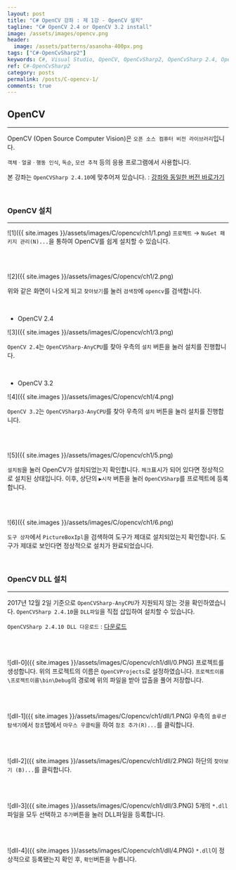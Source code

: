 ```yaml
---
layout: post
title: "C# OpenCV 강좌 : 제 1강 - OpenCV 설치"
tagline: "C# OpenCV 2.4 or OpenCV 3.2 install"
image: /assets/images/opencv.png
header:
  image: /assets/patterns/asanoha-400px.png
tags: ["C#-OpenCvSharp2"]
keywords: C#, Visual Studio, OpenCV, OpenCvSharp2, OpenCvSharp 2.4, OpenCvSharp install
ref: C#-OpenCvSharp2
category: posts
permalink: /posts/C-opencv-1/
comments: true
---
```


## OpenCV ##
----------

OpenCV (Open Source Computer Vision)은 `오픈 소스 컴퓨터 비전 라이브러리`입니다.

`객체ㆍ얼굴ㆍ행동 인식`, `독순`, `모션 추적` 등의 응용 프로그램에서 사용합니다.

본 강좌는 `OpenCVSharp 2.4.10`에 맞추어져 있습니다. : [강좌와 동일한 버전 바로가기](#reference-1)

<br>

### OpenCV 설치 ###
----------
![1]({{ site.images }}/assets/images/C/opencv/ch1/1.png)
`프로젝트` → `NuGet 패키지 관리(N)...`을 통하여 OpenCV를 쉽게 설치할 수 있습니다.

<br>
<br>

![2]({{ site.images }}/assets/images/C/opencv/ch1/2.png)

위와 같은 화면이 나오게 되고 `찾아보기`를 눌러 `검색창`에 `opencv`를 검색합니다.

<br>

* OpenCV 2.4

![3]({{ site.images }}/assets/images/C/opencv/ch1/3.png)

`OpenCV 2.4`는 `OpenCVSharp-AnyCPU`를 찾아 우측의 `설치` 버튼을 눌러 설치를 진행합니다.

<br>

* OpenCV 3.2

![4]({{ site.images }}/assets/images/C/opencv/ch1/4.png)

`OpenCV 3.2`는 `OpenCVSharp3-AnyCPU`를 찾아 우측의 `설치` 버튼을 눌러 설치를 진행합니다.

<br>
<br>

![5]({{ site.images }}/assets/images/C/opencv/ch1/5.png)

`설치됨`을 눌러 OpenCV가 설치되었는지 확인합니다. `체크`표시가 되어 있다면 정상적으로 설치된 상태입니다. 이후, 상단의 `▶시작` 버튼을 눌러 `OpenCVSharp`를 프로젝트에 등록합니다.

<br>
<br>

![6]({{ site.images }}/assets/images/C/opencv/ch1/6.png)

`도구 상자`에서 `PictureBoxIpl`을 검색하여 도구가 제대로 설치되었는지 확인합니다.
도구가 제대로 보인다면 정상적으로 설치가 완료되었습니다.

<a id="reference-1"></a>
<br>

### OpenCV DLL 설치 ###
----------
2017년 12월 2일 기준으로 `OpenCVSharp-AnyCPU`가 지원되지 않는 것을 확인하였습니다. `OpenCVSharp 2.4.10`을 `DLL파일`을 직접 삽입하여 설치할 수 있습니다.


`OpenCVSharp 2.4.10 DLL 다운로드` : [다운로드][opencv_dll]

<br>
<br>

![dll-0]({{ site.images }}/assets/images/C/opencv/ch1/dll/0.PNG)
프로젝트를 생성합니다. 위의 프로젝트의 이름은 `OpenCVProjects`로 설정하였습니다. `프로젝트이름\프로젝트이름\bin\Debug`의 경로에 위의 파일을 받아 압출을 풀어 저장합니다.

<br>
<br>

![dll-1]({{ site.images }}/assets/images/C/opencv/ch1/dll/1.PNG)
우측의 `솔루션 탐색기`에서 `참조`탭에서 `마우스 우클릭`을 하여 `참조 추가(R)...`를 클릭합니다.

<br>
<br>

![dll-2]({{ site.images }}/assets/images/C/opencv/ch1/dll/2.PNG)
하단의 `찾아보기 (B)...`를 클릭합니다.

<br>
<br>

![dll-3]({{ site.images }}/assets/images/C/opencv/ch1/dll/3.PNG)
5개의 `*.dll` 파일을 모두 선택하고 `추가`버튼을 눌러 DLL파일을 등록합니다.

<br>
<br>

![dll-4]({{ site.images }}/assets/images/C/opencv/ch1/dll/4.PNG)
`*.dll`이 정상적으로 등록됐는지 확인 후, `확인`버튼을 누릅니다.


[opencv_dll]: https://github.com/076923/076923.github.io/raw/master/download/OpenCVSharp2.4.10/OpenCVSharp%202.4.10.zip
